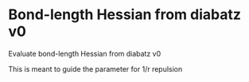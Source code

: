 # Bond-length Hessian from diabatz v0
Evaluate bond-length Hessian from diabatz v0

This is meant to guide the parameter for 1/r repulsion

